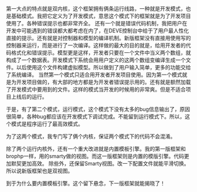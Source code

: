 第一大点的特点就是双内核，这个框架拥有俩条运行线路，一种就是开发模式，也是基础模式。我把它定义为了开发模式，意思这个模式下的框架就是为了开发项目使用了。各种错误提示也都非常齐全。 还有一个就是错误代码机制，我把用户在开发中可能遇到的错误都大都考虑在内了，在DEVE控制台中给于了用户最人性化直接的提示。还有就是对控制器和模型的编译机制。新版框架没有直接用使用写的控制器来运行，而是进行了一次编译。这样做的最大的目的就是，给用开发者的代码格式化和错误提示。模型更是这样，开发者只要在一个文件中当义两个数组，就构成了一个数据表。开发模式下系统会用用户定义的这两个数组变编译生成一个文件。以后使用这个文件构建虚拟模型。所以做到了用户输入简单，更多的功能交给了系统编译。
当然第一个模式只适合用开发者开发项目使用。因为第一个模式就是为开发项目做的，有大部的地方都是为开发者错误提示用的。还有就是额然加载了开发模式中要用到的文件。这样的模式当开发的时候用的非常爽。但是不适合项目上线后的运行。

于是，有了第二个模式，运行模式，这个模式下没有太多的bug信息输出了，原因很简单，各种bug都应该在开发模式下调试完成。不能留到运行模式下。所以，这个模式是程序运行了最高效模式。

为了这两个模式，我专门写了俩个内核，保证两个模式下的代码不会混淆。

除了两个运行内核外，还有一个重大改进就是内置模板引擎。我的第一版框架和brophp一样，用的smarty做的视图。而这一版框架则是内置的模版引擎。代码更加默契更加高效。
除些外，还保留Smarty视图。改一下配置文件就能平滑切换。所以说新版框架也是双视图。

到于为什么要内置模板引擎。这个留下悬念，下一版框架就能揭晓了！